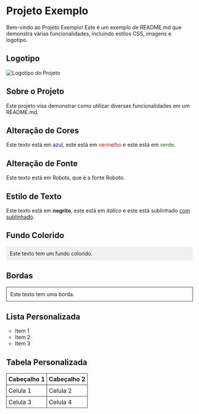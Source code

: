 # Projeto Exemplo

Bem-vindo ao Projeto Exemplo! Este é um exemplo de README.md que demonstra várias funcionalidades, incluindo estilos CSS, imagens e logotipo.

## Logotipo

![Logotipo do Projeto](logo.png)

## Sobre o Projeto

Este projeto visa demonstrar como utilizar diversas funcionalidades em um README.md.

## Alteração de Cores

Este texto está em <span style="color: blue;">azul</span>, este está em <span style="color: red;">vermelho</span> e este está em <span style="color: green;">verde</span>.

## Alteração de Fonte

Este texto está em <span style="font-family: 'Roboto', sans-serif;">Roboto</span>, que é a fonte Roboto.

## Estilo de Texto

Este texto está em <span style="font-weight: bold;">negrito</span>, este está em <span style="font-style: italic;">itálico</span> e este está sublinhado <span style="text-decoration: underline;">com sublinhado</span>.

## Fundo Colorido

<div style="background-color: #f0f0f0; padding: 10px;">
Este texto tem um fundo colorido.
</div>

## Bordas

<div style="border: 1px solid #333; padding: 10px;">
Este texto tem uma borda.
</div>

## Lista Personalizada

<ul style="list-style-type: circle;">
  <li>Item 1</li>
  <li>Item 2</li>
  <li>Item 3</li>
</ul>

## Tabela Personalizada

<table style="border-collapse: collapse;">
  <tr>
    <th style="border: 1px solid #333; padding: 5px;">Cabeçalho 1</th>
    <th style="border: 1px solid #333; padding: 5px;">Cabeçalho 2</th>
  </tr>
  <tr>
    <td style="border: 1px solid #333; padding: 5px;">Celula 1</td>
    <td style="border: 1px solid #333; padding: 5px;">Celula 2</td>
  </tr>
  <tr>
    <td style="border: 1px solid #333; padding: 5px;">Celula 3</td>
    <td style="border: 1px solid #333; padding: 5px;">Celula 4</td>
  </tr>
</table>

